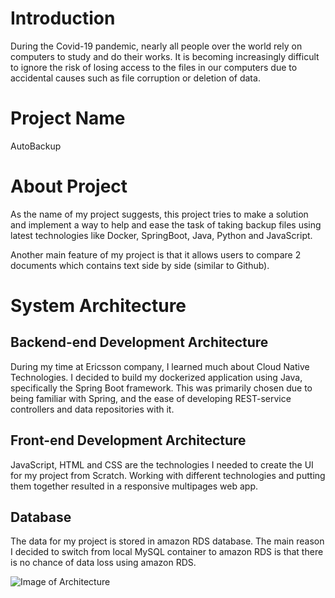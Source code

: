 # Introduction
During the Covid-19 pandemic, nearly all people over the world rely on computers to study and do their works. It is becoming increasingly difficult to ignore the risk of losing access to the files in our computers due to accidental causes such as file corruption or deletion of data.

# Project Name
AutoBackup

# About Project
As the name of my project suggests, this project tries to make a solution and implement a way to help and ease the task of taking backup files using latest technologies like Docker, SpringBoot, Java, Python and JavaScript.

Another main feature of my project is that it allows users to compare 2 documents which contains text side by side (similar to Github).

# System Architecture
## Backend-end Development Architecture
During my time at Ericsson company, I learned much about Cloud Native Technologies. I decided to build my dockerized application using Java, specifically the Spring Boot framework. This was primarily chosen due to being familiar with Spring, and the ease of developing REST-service controllers and data repositories with it.

## Front-end Development Architecture
JavaScript, HTML and CSS are the technologies I needed to create the UI for my project from Scratch. Working with different technologies and putting them together resulted in a responsive multipages web app.

## Database
The data for my project is stored in amazon RDS database. The main reason I decided to switch from local MySQL container to amazon RDS is that there is no chance of data loss using amazon RDS.

![Image of Architecture](/Images/Architecture.png)
